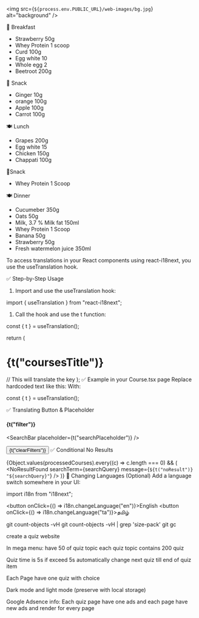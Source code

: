 <img src={`${process.env.PUBLIC_URL}/web-images/bg.jpg`} alt="background" />

🥣 Breakfast

- Strawberry 50g
- Whey Protein 1 scoop
- Curd 100g
- Egg white 10
- Whole egg 2
- Beetroot 200g

🍎 Snack

- Ginger 10g
- orange 100g
- Apple 100g
- Carrot 100g

🍽️ Lunch

- Grapes 200g
- Egg white 15
- Chicken 150g
- Chappati 100g

🍫Snack

- Whey Protein 1 Scoop

🍽️ Dinner

- Cucumeber 350g
- Oats 50g
- Milk, 3.7 % Milk fat 150ml
- Whey Protein 1 Scoop
- Banana 50g
- Strawberry 50g
- Fresh watermelon juice 350ml

To access translations in your React components using react-i18next, you use the useTranslation hook.

✅ Step-by-Step Usage

1. Import and use the useTranslation hook:

import { useTranslation } from "react-i18next";

1. Call the hook and use the t function:

const { t } = useTranslation();

return (

  <h1>{t("coursesTitle")}</h1> // This will translate the key
);
✅ Example in your Course.tsx page
Replace hardcoded text like this:

<Helmet>
  <title>Courses - My Study Website</title>
  <meta
    name="description"
    content="Browse various courses and tutorials on different subjects."
  />
</Helmet>
With:

const { t } = useTranslation();

<Helmet>
  <title>{t("coursesTitle")}</title>
  <meta name="description" content={t("coursesDescription")} />
</Helmet>
✅ Translating Button & Placeholder

<h4>{t("filter")}</h4>

<SearchBar
placeholder={t("searchPlaceholder")}
/>

<button>{t("clearFilters")}</button>
✅ Conditional No Results

{Object.values(processedCourses).every((c) => c.length === 0) && (
<NoResultFound
searchTerm={searchQuery}
message={`${t("noResult")} "${searchQuery}"`}
/>
)}
🔄 Changing Languages (Optional)
Add a language switch somewhere in your UI:

import i18n from "i18next";

<button onClick={() => i18n.changeLanguage("en")}>English</button>
<button onClick={() => i18n.changeLanguage("ta")}>தமிழ்</button>

git count-objects -vH
git count-objects -vH | grep 'size-pack'
git gc

create a quiz website

In mega menu:
have 50 of quiz topic each quiz topic contains 200 quiz

Quiz time is 5s if exceed 5s automatically change next quiz till end of quiz item

Each Page have one quiz with choice

Dark mode and light mode (preserve with local storage)

Google Adsence info:
Each quiz page have one ads and each page have new ads and render for every page
